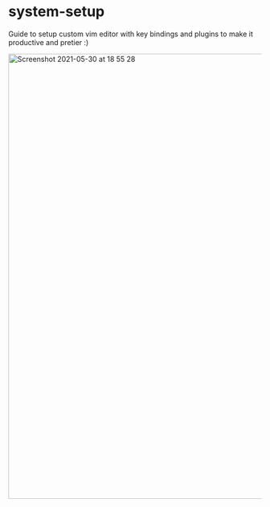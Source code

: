 # system-setup

Guide to setup custom  vim editor with key bindings and plugins to make it productive and pretier :)

<img width="885" alt="Screenshot 2021-05-30 at 18 55 28" src="https://user-images.githubusercontent.com/34306898/120114768-9b429380-c178-11eb-932f-ebfb45368c56.png">
